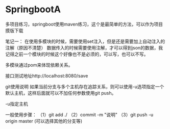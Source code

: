 # SpringbootA
多项目练习，springboot使用maven练习，这个是最简单的方法，可以作为项目摸版下载


笔记一：
在使用多模块的时候，需要使用set注入，但是还是需要加上自动注入的注解（原因不清楚）
数据传入的时候需要使用注解，才可以得到json的数据，我记得之前一个模块的时候这个好像也不是必须的，可以写，也可以不写。

多模块通过pom来体现依赖关系。

接口测试地址http://localhost:8080/save

git使用说明
如果当前分支与多个主机存在追踪关系，则可以使用-u选项指定一个默认主机，这样后面就可以不加任何参数使用git push。

-u指定主机 

一般使用步骤：
（1）git add ./ 
（2）commit -m "说明"
（3）git push -u origin master (可以选择其他的分支等)

